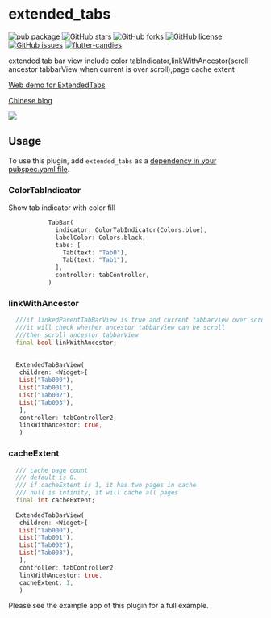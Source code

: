 # extended_tabs

[![pub package](https://img.shields.io/pub/v/extended_tabs.svg)](https://pub.dartlang.org/packages/extended_tabs) [![GitHub stars](https://img.shields.io/github/stars/fluttercandies/extended_tabs)](https://github.com/fluttercandies/extended_tabs/stargazers) [![GitHub forks](https://img.shields.io/github/forks/fluttercandies/extended_tabs)](https://github.com/fluttercandies/extended_tabs/network)  [![GitHub license](https://img.shields.io/github/license/fluttercandies/extended_tabs)](https://github.com/fluttercandies/extended_tabs/blob/master/LICENSE)  [![GitHub issues](https://img.shields.io/github/issues/fluttercandies/extended_tabs)](https://github.com/fluttercandies/extended_tabs/issues) <a target="_blank" href="https://jq.qq.com/?_wv=1027&k=5bcc0gy"><img border="0" src="https://pub.idqqimg.com/wpa/images/group.png" alt="flutter-candies" title="flutter-candies"></a>

extended tab bar view include color tabIndicator,linkWithAncestor(scroll ancestor tabbarView when current is over scroll),page cache extent

[Web demo for ExtendedTabs](https://fluttercandies.github.io/extended_tabs/)

[Chinese blog](https://juejin.im/post/5c34b87ef265da61553b01a8)

![](https://github.com/fluttercandies/Flutter_Candies/tree/master/gif/extended_tab/extended_tab.gif)

## Usage

To use this plugin, add `extended_tabs` as a [dependency in your pubspec.yaml file](https://flutter.io/platform-plugins/).

### ColorTabIndicator
Show tab indicator with color fill
``` dart
           TabBar(
             indicator: ColorTabIndicator(Colors.blue),
             labelColor: Colors.black,
             tabs: [
               Tab(text: "Tab0"),
               Tab(text: "Tab1"),
             ],
             controller: tabController,
           )
```
### linkWithAncestor
``` dart
  ///if linkedParentTabBarView is true and current tabbarview over scroll,
  ///it will check whether ancestor tabbarView can be scroll
  ///then scroll ancestor tabbarView
  final bool linkWithAncestor;
  
  
  ExtendedTabBarView(
   children: <Widget>[
   List("Tab000"),
   List("Tab001"),
   List("Tab002"),
   List("Tab003"),
   ],
   controller: tabController2,
   linkWithAncestor: true,
   )
```

### cacheExtent
``` dart
  /// cache page count
  /// default is 0.
  /// if cacheExtent is 1, it has two pages in cache
  /// null is infinity, it will cache all pages
  final int cacheExtent;
  
  ExtendedTabBarView(
   children: <Widget>[
   List("Tab000"),
   List("Tab001"),
   List("Tab002"),
   List("Tab003"),
   ],
   controller: tabController2,
   linkWithAncestor: true,
   cacheExtent: 1,
   )  
```

Please see the example app of this plugin for a full example.
